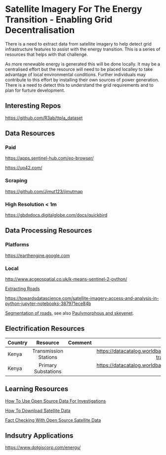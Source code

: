 # Satellite Imagery For The Energy Transition - Enabling Grid Decentralisation

There is a need to extract data from satellite imagery to help detect grid infrastructure features to assist with the energy transition. This is a series of resources that helps with that challenge. 

As more renewable energy is generated this will be done locally. It may be a centralised effort but the resource will need to be placed localley to take advantage of local environmental conditions. Further individuals may contribute to this effort by installing their own sources of power generation. There is a need to detect this to understand the grid requirements and to plan for furture development. 

## Interesting Repos
https://github.com/R3ab/ttpla_dataset

## Data Resources
### Paid
https://apps.sentinel-hub.com/eo-browser/

https://up42.com/

### Scraping
https://github.com/Jimut123/jimutmap


### High Resolution < 1m
https://gbdxdocs.digitalglobe.com/docs/quickbird


## Data Processing Resources
### Platforms
https://earthengine.google.com

### Local
http://www.acgeospatial.co.uk/k-means-sentinel-2-python/

[Extracting Roads](https://github.com/avanetten/cresi)

https://towardsdatascience.com/satellite-imagery-access-and-analysis-in-python-jupyter-notebooks-387971ece84b

[Segmentation of roads](https://towardsdatascience.com/road-segmentation-727fb41c51af), see also [Paulymorphous and skeyenet](https://github.com/Paulymorphous/skeyenet).

## Electrification Resources
| Country      | Resource  |Comment| Link     |
| :---        |    :----:   |    :----:   |---: |
| Kenya      | Transmission Stations |    |https://datacatalog.worldbank.org/dataset/kenya-transmission-stations-0| 
| Kenya      | Primary Substations |    |https://datacatalog.worldbank.org/dataset/kenya-primary-substations| 

## Learning Resources

[How To Use Open Source Data For Investigations](https://towardsdatascience.com/how-to-use-open-source-satellite-data-for-your-investigative-reporting-d662cb1f9f90)

[How To Download Satellite Data](https://towardsdatascience.com/how-to-download-high-resolution-satellite-data-for-anywhere-on-earth-5e6dddee2803)

[Fact Checking With Open Source Satellite Data](https://techjournalism.medium.com/fact-checking-with-open-source-satellite-images-part-1-8a76962c76e5)


## Indsutry Applications
https://www.dotgiscorp.com/energy/
